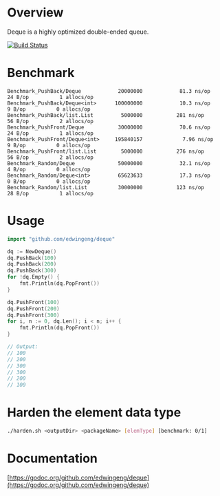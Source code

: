 # Overview
Deque is a highly optimized double-ended queue.

[![Build Status](https://travis-ci.com/edwingeng/deque.svg?branch=master)](https://travis-ci.com/edwingeng/deque)

# Benchmark
```
Benchmark_PushBack/Deque            20000000            81.3 ns/op        24 B/op          1 allocs/op
Benchmark_PushBack/Deque<int>      100000000            10.3 ns/op         9 B/op          0 allocs/op
Benchmark_PushBack/list.List         5000000           281 ns/op          56 B/op          2 allocs/op
Benchmark_PushFront/Deque           30000000            70.6 ns/op        24 B/op          1 allocs/op
Benchmark_PushFront/Deque<int>     195840157             7.96 ns/op        9 B/op          0 allocs/op
Benchmark_PushFront/list.List        5000000           276 ns/op          56 B/op          2 allocs/op
Benchmark_Random/Deque              50000000            32.1 ns/op         4 B/op          0 allocs/op
Benchmark_Random/Deque<int>         65623633            17.3 ns/op         0 B/op          0 allocs/op
Benchmark_Random/list.List          30000000           123 ns/op          28 B/op          1 allocs/op
```

# Usage
``` go
import "github.com/edwingeng/deque"

dq := NewDeque()
dq.PushBack(100)
dq.PushBack(200)
dq.PushBack(300)
for !dq.Empty() {
    fmt.Println(dq.PopFront())
}

dq.PushFront(100)
dq.PushFront(200)
dq.PushFront(300)
for i, n := 0, dq.Len(); i < n; i++ {
    fmt.Println(dq.PopFront())
}

// Output:
// 100
// 200
// 300
// 300
// 200
// 100
```

# Harden the element data type
``` bash
./harden.sh <outputDir> <packageName> [elemType] [benchmark: 0/1]
```

# Documentation
[https://godoc.org/github.com/edwingeng/deque](https://godoc.org/github.com/edwingeng/deque)
